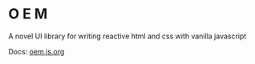 # O E M
A novel UI library for writing reactive html and css with vanilla javascript

Docs: [oem.js.org](https://oem.js.org)
